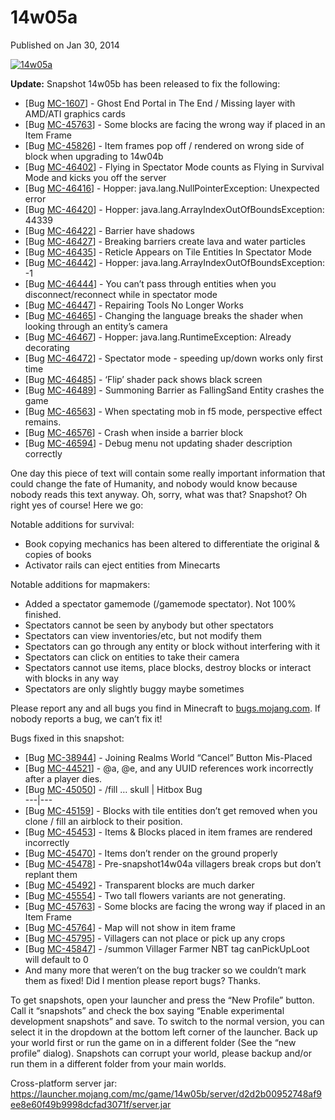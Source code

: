 # 14w05a
Published on Jan 30, 2014

[![14w05a](https://media.mojang.com/7284588e09e93aee58cba324dc0809924bcb7616/14w05a.png)](https://media.mojang.com/7284588e09e93aee58cba324dc0809924bcb7616/14w05a.png)

**Update:** Snapshot 14w05b has been released to fix the following:

  * [Bug [MC-1607](https://bugs.mojang.com/browse/MC-1607)] - Ghost End Portal in The End / Missing layer with AMD/ATI graphics cards
  * [Bug [MC-45763](https://bugs.mojang.com/browse/MC-45763)] - Some blocks are facing the wrong way if placed in an Item Frame
  * [Bug [MC-45826](https://bugs.mojang.com/browse/MC-45826)] - Item frames pop off / rendered on wrong side of block when upgrading to 14w04b
  * [Bug [MC-46402](https://bugs.mojang.com/browse/MC-46402)] - Flying in Spectator Mode counts as Flying in Survival Mode and kicks you off the server
  * [Bug [MC-46416](https://bugs.mojang.com/browse/MC-46416)] - Hopper: java.lang.NullPointerException: Unexpected error
  * [Bug [MC-46420](https://bugs.mojang.com/browse/MC-46420)] - Hopper: java.lang.ArrayIndexOutOfBoundsException: 44339
  * [Bug [MC-46422](https://bugs.mojang.com/browse/MC-46422)] - Barrier have shadows
  * [Bug [MC-46427](https://bugs.mojang.com/browse/MC-46427)] - Breaking barriers create lava and water particles
  * [Bug [MC-46435](https://bugs.mojang.com/browse/MC-46435)] - Reticle Appears on Tile Entities In Spectator Mode
  * [Bug [MC-46442](https://bugs.mojang.com/browse/MC-46442)] - Hopper: java.lang.ArrayIndexOutOfBoundsException: -1
  * [Bug [MC-46444](https://bugs.mojang.com/browse/MC-46444)] - You can’t pass through entities when you disconnect/reconnect while in spectator mode
  * [Bug [MC-46447](https://bugs.mojang.com/browse/MC-46447)] - Repairing Tools No Longer Works
  * [Bug [MC-46465](https://bugs.mojang.com/browse/MC-46465)] - Changing the language breaks the shader when looking through an entity’s camera
  * [Bug [MC-46467](https://bugs.mojang.com/browse/MC-46467)] - Hopper: java.lang.RuntimeException: Already decorating
  * [Bug [MC-46472](https://bugs.mojang.com/browse/MC-46472)] - Spectator mode - speeding up/down works only first time
  * [Bug [MC-46485](https://bugs.mojang.com/browse/MC-46485)] - ‘Flip’ shader pack shows black screen
  * [Bug [MC-46489](https://bugs.mojang.com/browse/MC-46489)] - Summoning Barrier as FallingSand Entity crashes the game
  * [Bug [MC-46563](https://bugs.mojang.com/browse/MC-46563)] - When spectating mob in f5 mode, perspective effect remains.
  * [Bug [MC-46576](https://bugs.mojang.com/browse/MC-46576)] - Crash when inside a barrier block
  * [Bug [MC-46594](https://bugs.mojang.com/browse/MC-46594)] - Debug menu not updating shader description correctly

One day this piece of text will contain some really important information that
could change the fate of Humanity, and nobody would know because nobody reads
this text anyway. Oh, sorry, what was that? Snapshot? Oh right yes of course!
Here we go:

Notable additions for survival:

  * Book copying mechanics has been altered to differentiate the original & copies of books
  * Activator rails can eject entities from Minecarts

Notable additions for mapmakers:

  * Added a spectator gamemode (/gamemode spectator). Not 100% finished.
  * Spectators cannot be seen by anybody but other spectators
  * Spectators can view inventories/etc, but not modify them
  * Spectators can go through any entity or block without interfering with it
  * Spectators can click on entities to take their camera
  * Spectators cannot use items, place blocks, destroy blocks or interact with blocks in any way
  * Spectators are only slightly buggy maybe sometimes

Please report any and all bugs you find in Minecraft to
[bugs.mojang.com](https://bugs.mojang.com). If nobody reports a bug, we can’t
fix it!

Bugs fixed in this snapshot:

  * [Bug [MC-38944](https://bugs.mojang.com/browse/MC-38944)] - Joining Realms World “Cancel” Button Mis-Placed
  * [Bug [MC-44521](https://bugs.mojang.com/browse/MC-44521)] - @a, @e, and any UUID references work incorrectly after a player dies.
  * [Bug [MC-45050](https://bugs.mojang.com/browse/MC-45050)] - /fill … skull | Hitbox Bug  
---|---  
  * [Bug [MC-45159](https://bugs.mojang.com/browse/MC-45159)] - Blocks with tile entities don’t get removed when you clone / fill an airblock to their position.
  * [Bug [MC-45453](https://bugs.mojang.com/browse/MC-45453)] - Items & Blocks placed in item frames are rendered incorrectly
  * [Bug [MC-45470](https://bugs.mojang.com/browse/MC-45470)] - Items don’t render on the ground properly
  * [Bug [MC-45478](https://bugs.mojang.com/browse/MC-45478)] - Pre-snapshot14w04a villagers break crops but don’t replant them
  * [Bug [MC-45492](https://bugs.mojang.com/browse/MC-45492)] - Transparent blocks are much darker
  * [Bug [MC-45554](https://bugs.mojang.com/browse/MC-45554)] - Two tall flowers variants are not generating.
  * [Bug [MC-45763](https://bugs.mojang.com/browse/MC-45763)] - Some blocks are facing the wrong way if placed in an Item Frame
  * [Bug [MC-45764](https://bugs.mojang.com/browse/MC-45764)] - Map will not show in item frame
  * [Bug [MC-45795](https://bugs.mojang.com/browse/MC-45795)] - Villagers can not place or pick up any crops
  * [Bug [MC-45847](https://bugs.mojang.com/browse/MC-45847)] - /summon Villager Farmer NBT tag canPickUpLoot will default to 0
  * And many more that weren’t on the bug tracker so we couldn’t mark them as fixed! Did I mention please report bugs? Thanks.

To get snapshots, open your launcher and press the “New Profile” button. Call
it “snapshots” and check the box saying “Enable experimental development
snapshots” and save. To switch to the normal version, you can select it in the
dropdown at the bottom left corner of the launcher. Back up your world first
or run the game on in a different folder (See the “new profile” dialog).
Snapshots can corrupt your world, please backup and/or run them in a different
folder from your main worlds.

Cross-platform server jar:
<https://launcher.mojang.com/mc/game/14w05b/server/d2d2b00952748af9ee8e60f49b9998dcfad3071f/server.jar>


